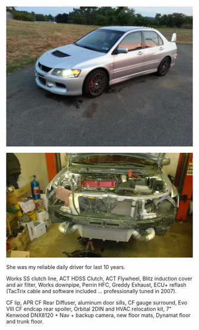 ![EvoIX](/assets/img/2025-evoix.png)

![EvoIX Engine](/assets/img/2025-evoix-engine.png)

She was my reliable daily driver for last 10 years.  

Works SS clutch line, ACT HDSS Clutch, ACT Flywheel, Blitz induction cover and  air filter, Works downpipe, Perrin HFC, Greddy Exhaust, ECU+ reflash (TacTrix cable and software included ... professionally tuned in 2007).  

CF lip, APR CF Rear Diffuser, aluminum door sills, CF gauge surround, Evo VIII CF endcap rear spoiler,  Orbital 2DIN and HVAC relocation kit, 7" Kenwood DNX8120 + Nav + backup camera, new floor mats, Dynamat floor and trunk floor.